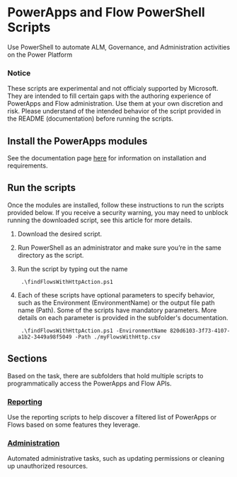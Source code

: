 # PowerApps and Flow PowerShell Scripts
Use PowerShell to automate ALM, Governance, and Administration activities on the Power Platform

### Notice
These scripts are experimental and not officialy supported by Microsoft. They are intended to fill certain gaps with the authoring experience of PowerApps and Flow administration. Use them at your own discretion and risk. Please understand of the intended behavior of the script provided in the README (documentation) before running the scripts.

## Install the PowerApps modules
See the documentation page [here](https://docs.microsoft.com/en-us/power-platform/admin/powerapps-powershell) for information on installation and requirements.

## Run the scripts
Once the modules are installed, follow these instructions to run the scripts provided below. If you receive a security warning, you may need to unblock running the downloaded script, see this article for more details.

1. Download the desired script.

2. Run PowerShell as an administrator and make sure you’re in the same directory as the script.

3. Run the script by typing out the name

        .\findFlowsWithHttpAction.ps1

4. Each of these scripts have optional parameters to specify behavior, such as the Environment (EnvironmentName) or the output file path name (Path). Some of the scripts have mandatory parameters. More details on each parameter is provided in the subfolder's documentation.

        .\findFlowsWithHttpAction.ps1 -EnvironmentName 820d6103-3f73-4107-a1b2-3449a98f5049 -Path ./myFlowsWithHttp.csv


## Sections
Based on the task, there are subfolders that hold multiple scripts to programmatically access the PowerApps and Flow APIs.

### [Reporting](./Reporting)
Use the reporting scripts to help discover a filtered list of PowerApps or Flows based on some features they leverage.

### [Administration](./Administration)   
Automated administrative tasks, such as updating permissions or cleaning up unauthorized resources.
